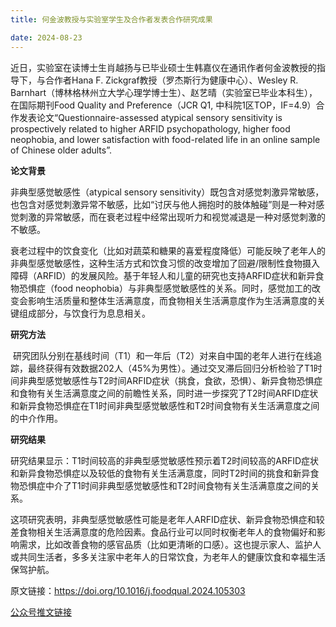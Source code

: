 ```yaml
---
title: 何金波教授与实验室学生及合作者发表合作研究成果

date: 2024-08-23
---
```



<!--more-->

近日，实验室在读博士生肖越扬与已毕业硕士生韩嘉仪在通讯作者何金波教授的指导下，与合作者Hana F. Zickgraf教授（罗杰斯行为健康中心）、Wesley R. Barnhart（博林格林州立大学心理学博士生）、赵艺晴（实验室已毕业本科生），在国际期刊Food Quality and Preference（JCR Q1, 中科院1区TOP，IF=4.9）合作发表论文“Questionnaire-assessed atypical sensory sensitivity is prospectively related to higher ARFID psychopathology, higher food neophobia, and lower satisfaction with food-related life in an online sample of Chinese older adults”.


**论文背景**

非典型感觉敏感性（atypical sensory sensitivity）既包含对感觉刺激异常敏感，也包含对感觉刺激异常不敏感，比如“讨厌与他人拥抱时的肢体触碰”则是一种对感觉刺激的异常敏感，而在衰老过程中经常出现听力和视觉减退是一种对感觉刺激的不敏感。

衰老过程中的饮食变化（比如对蔬菜和糖果的喜爱程度降低）可能反映了老年人的非典型感觉敏感性，这种生活方式和饮食习惯的改变增加了回避/限制性食物摄入障碍（ARFID）的发展风险。基于年轻人和儿童的研究也支持ARFID症状和新异食物恐惧症（food neophobia）与非典型感觉敏感性的关系。同时，感觉加工的改变会影响生活质量和整体生活满意度，而食物相关生活满意度作为生活满意度的关键组成部分，与饮食行为息息相关。

**研究方法**

 研究团队分别在基线时间（T1）和一年后（T2）对来自中国的老年人进行在线追踪，最终获得有效数据202人（45%为男性）。通过交叉滞后回归分析检验了T1时间非典型感觉敏感性与T2时间ARFID症状（挑食，食欲，恐惧）、新异食物恐惧症和食物有关生活满意度之间的前瞻性关系，同时进一步探究了T2时间ARFID症状和新异食物恐惧症在T1时间非典型感觉敏感性和T2时间食物有关生活满意度之间的中介作用。


**研究结果**

研究结果显示：T1时间较高的非典型感觉敏感性预示着T2时间较高的ARFID症状和新异食物恐惧症以及较低的食物有关生活满意度，同时T2时间的挑食和新异食物恐惧症中介了T1时间非典型感觉敏感性和T2时间食物有关生活满意度之间的关系。

这项研究表明，非典型感觉敏感性可能是老年人ARFID症状、新异食物恐惧症和较差食物相关生活满意度的危险因素。食品行业可以同时权衡老年人的食物偏好和影响需求，比如改善食物的感官品质（比如更清晰的口感）。这也提示家人、监护人或共同生活者，多多关注家中老年人的日常饮食，为老年人的健康饮食和幸福生活保驾护航。

原文链接：https://doi.org/10.1016/j.foodqual.2024.105303

[公众号推文链接](https://mp.weixin.qq.com/s/uImHfUy72S3ho-wE8xcbHw)
